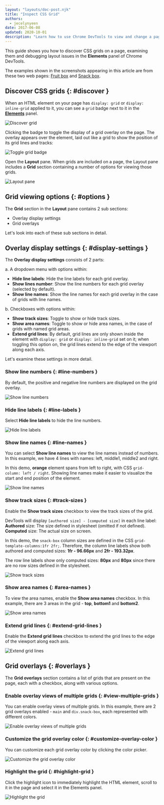 ```yaml
---
layout: "layouts/doc-post.njk"
title: "Inspect CSS Grid"
authors:
  - jecelynyeen
date: 2017-06-08
updated: 2020-10-01
description: "Learn how to use Chrome DevTools to view and change a page&#39;s CSS."
---
```


This guide shows you how to discover CSS grids on a page, examining them and debugging layout issues
in the **Elements** panel of Chrome DevTools.

The examples shown in the screenshots appearing in this article are from these two web pages: [Fruit
box][1] and [Snack box][2].

## Discover CSS grids {: #discover }

When an HTML element on your page has `display: grid` or `display: inline-grid` applied to it, you
can see a `grid` badge next to it in the [**Elements**][3] panel.

![Discover grid](/web/tools/chrome-devtools/css/imgs/grid/01-discover-grid.png)

Clicking the badge to toggle the display of a grid overlay on the page. The overlay appears over the
element, laid out like a grid to show the position of its grid lines and tracks:

![Toggle grid badge](/web/tools/chrome-devtools/css/imgs/grid/02-highlight-grid.png)

Open the **Layout** pane. When grids are included on a page, the Layout pane includes a **Grid**
section containing a number of options for viewing those grids.

![Layout pane](/web/tools/chrome-devtools/css/imgs/grid/03-layout-pane.png)

## Grid viewing options {: #options }

The **Grid** section in the **Layout** pane contains 2 sub sections:

- Overlay display settings
- Grid overlays

Let's look into each of these sub sections in detail.

## Overlay display settings {: #display-settings }

The **Overlay display settings** consists of 2 parts:

a. A dropdown menu with options within:

- **Hide line labels**: Hide the line labels for each grid overlay.
- **Show lines number**: Show the line numbers for each grid overlay (selected by default).
- **Show line names**: Show the line names for each grid overlay in the case of grids with line
  names.

b. Checkboxes with options within:

- **Show track sizes**: Toggle to show or hide track sizes.
- **Show area names**: Toggle to show or hide area names, in the case of grids with named grid
  areas.
- **Extend grid lines**: By default, grid lines are only shown inside the element with
  `display: grid` or `display: inline-grid` set on it; when toggling this option on, the grid lines
  extend to the edge of the viewport along each axis.

Let's examine these settings in more detail.

### Show line numbers {: #line-numbers }

By default, the positive and negative line numbers are displayed on the grid overlay.

![Show line numbers](/web/tools/chrome-devtools/css/imgs/grid/04-show-line-numbers.png)

### Hide line labels {: #line-labels }

Select **Hide line labels** to hide the line numbers.

![Hide line labels](/web/tools/chrome-devtools/css/imgs/grid/05-hide-line-labels.png)

### Show line names {: #line-names }

You can select **Show line names** to view the line names instead of numbers. In this example, we
have 4 lines with names: left, middle1, middle2 and right.

In this demo, **orange** element spans from left to right, with CSS `grid-column: left / right`.
Showing line names make it easier to visualize the start and end position of the element.

![Show line names](/web/tools/chrome-devtools/css/imgs/grid/06-show-line-names.png)

### Show track sizes {: #track-sizes }

Enable the **Show track sizes** checkbox to view the track sizes of the grid.

DevTools will display `[authored size] - [computed size]` in each line label: **Authored** size: The
size defined in stylesheet (omitted if not defined). **Computed** size: The actual size on screen.

In this demo, the `snack-box` column sizes are defined in the CSS `grid-template-columns:1fr 2fr;`.
Therefore, the column line labels show both authored and computed sizes: **1fr - 96.66px** and
**2fr - 193.32px**.

The row line labels show only computed sizes: **80px** and **80px** since there are no row sizes
defined in the stylesheet.

![Show track sizes](/web/tools/chrome-devtools/css/imgs/grid/07-show-track-sizes.png)

### Show area names {: #area-names }

To view the area names, enable the **Show area names** checkbox. In this example, there are 3 areas
in the grid - **top**, **bottom1** and **bottom2**.

![Show area names](/web/tools/chrome-devtools/css/imgs/grid/08-show-area-names.png)

### Extend grid lines {: #extend-grid-lines }

Enable the **Extend grid lines** checkbox to extend the grid lines to the edge of the viewport along
each axis.

![Extend grid lines](/web/tools/chrome-devtools/css/imgs/grid/09-extend-grid-lines.png)

## Grid overlays {: #overlays }

The **Grid overlays** section contains a list of grids that are present on the page, each with a
checkbox, along with various options.

### Enable overlay views of multiple grids {: #view-multiple-grids }

You can enable overlay views of multiple grids. In this example, there are 2 grid overlays enabled -
`main` and `div.snack-box`, each represented with different colors.

![Enable overlay views of multiple grids](/web/tools/chrome-devtools/css/imgs/grid/10-grid-overlays.png)

### Customize the grid overlay color {: #customize-overlay-color }

You can customize each grid overlay color by clicking the color picker.

![Customize the grid overlay color](/web/tools/chrome-devtools/css/imgs/grid/11-grid-overlays-color.png)

### Highlight the grid {: #highlight-grid }

Click the highlight icon to immediately highlight the HTML element, scroll to it in the page and
select it in the Elements panel.

![Highlight the grid](/web/tools/chrome-devtools/css/imgs/grid/12-grid-overlays-highlight.png)

[1]: https://jec.fyi/demo/css-grid-fruit
[2]: https://jec.fyi/demo/css-grid-snack
[3]: /web/tools/chrome-devtools#open
